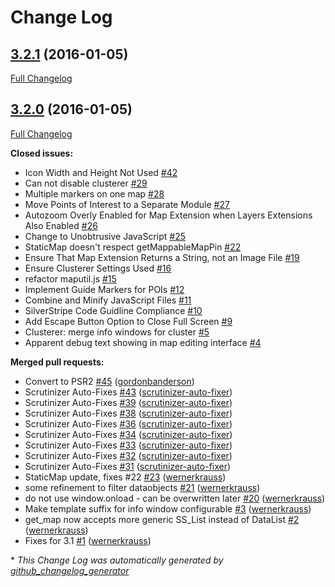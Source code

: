 # Change Log

## [3.2.1](https://github.com/gordonbanderson/Mappable/tree/3.2.1) (2016-01-05)
[Full Changelog](https://github.com/gordonbanderson/Mappable/compare/3.2.0...3.2.1)

## [3.2.0](https://github.com/gordonbanderson/Mappable/tree/3.2.0) (2016-01-05)
[Full Changelog](https://github.com/gordonbanderson/Mappable/compare/3.1.0...3.2.0)

**Closed issues:**

- Icon Width and Height Not Used [\#42](https://github.com/gordonbanderson/Mappable/issues/42)
- Can not disable clusterer [\#29](https://github.com/gordonbanderson/Mappable/issues/29)
- Multiple markers on one map [\#28](https://github.com/gordonbanderson/Mappable/issues/28)
- Move Points of Interest to a Separate Module [\#27](https://github.com/gordonbanderson/Mappable/issues/27)
- Autozoom Overly Enabled for Map Extension when Layers Extensions Also Enabled [\#26](https://github.com/gordonbanderson/Mappable/issues/26)
- Change to Unobtrusive JavaScript [\#25](https://github.com/gordonbanderson/Mappable/issues/25)
- StaticMap doesn't respect getMappableMapPin [\#22](https://github.com/gordonbanderson/Mappable/issues/22)
- Ensure That Map Extension Returns a String, not an Image File [\#19](https://github.com/gordonbanderson/Mappable/issues/19)
- Ensure Clusterer Settings Used [\#16](https://github.com/gordonbanderson/Mappable/issues/16)
- refactor maputil.js [\#15](https://github.com/gordonbanderson/Mappable/issues/15)
- Implement Guide Markers for POIs [\#12](https://github.com/gordonbanderson/Mappable/issues/12)
- Combine and Minify JavaScript Files [\#11](https://github.com/gordonbanderson/Mappable/issues/11)
- SilverStripe Code Guidline Compliance [\#10](https://github.com/gordonbanderson/Mappable/issues/10)
- Add Escape Button Option to Close Full Screen [\#9](https://github.com/gordonbanderson/Mappable/issues/9)
- Clusterer: merge info windows for cluster [\#5](https://github.com/gordonbanderson/Mappable/issues/5)
- Apparent debug text showing in map editing interface [\#4](https://github.com/gordonbanderson/Mappable/issues/4)

**Merged pull requests:**

- Convert to PSR2 [\#45](https://github.com/gordonbanderson/Mappable/pull/45) ([gordonbanderson](https://github.com/gordonbanderson))
- Scrutinizer Auto-Fixes [\#43](https://github.com/gordonbanderson/Mappable/pull/43) ([scrutinizer-auto-fixer](https://github.com/scrutinizer-auto-fixer))
- Scrutinizer Auto-Fixes [\#39](https://github.com/gordonbanderson/Mappable/pull/39) ([scrutinizer-auto-fixer](https://github.com/scrutinizer-auto-fixer))
- Scrutinizer Auto-Fixes [\#38](https://github.com/gordonbanderson/Mappable/pull/38) ([scrutinizer-auto-fixer](https://github.com/scrutinizer-auto-fixer))
- Scrutinizer Auto-Fixes [\#36](https://github.com/gordonbanderson/Mappable/pull/36) ([scrutinizer-auto-fixer](https://github.com/scrutinizer-auto-fixer))
- Scrutinizer Auto-Fixes [\#34](https://github.com/gordonbanderson/Mappable/pull/34) ([scrutinizer-auto-fixer](https://github.com/scrutinizer-auto-fixer))
- Scrutinizer Auto-Fixes [\#33](https://github.com/gordonbanderson/Mappable/pull/33) ([scrutinizer-auto-fixer](https://github.com/scrutinizer-auto-fixer))
- Scrutinizer Auto-Fixes [\#32](https://github.com/gordonbanderson/Mappable/pull/32) ([scrutinizer-auto-fixer](https://github.com/scrutinizer-auto-fixer))
- Scrutinizer Auto-Fixes [\#31](https://github.com/gordonbanderson/Mappable/pull/31) ([scrutinizer-auto-fixer](https://github.com/scrutinizer-auto-fixer))
- StaticMap update, fixes \#22 [\#23](https://github.com/gordonbanderson/Mappable/pull/23) ([wernerkrauss](https://github.com/wernerkrauss))
- some refinement to filter dataobjects  [\#21](https://github.com/gordonbanderson/Mappable/pull/21) ([wernerkrauss](https://github.com/wernerkrauss))
- do not use window.onload - can be overwritten later [\#20](https://github.com/gordonbanderson/Mappable/pull/20) ([wernerkrauss](https://github.com/wernerkrauss))
- Make template suffix for info window configurable [\#3](https://github.com/gordonbanderson/Mappable/pull/3) ([wernerkrauss](https://github.com/wernerkrauss))
- get\_map now accepts more generic SS\_List instead of DataList [\#2](https://github.com/gordonbanderson/Mappable/pull/2) ([wernerkrauss](https://github.com/wernerkrauss))
- Fixes for 3.1 [\#1](https://github.com/gordonbanderson/Mappable/pull/1) ([wernerkrauss](https://github.com/wernerkrauss))



\* *This Change Log was automatically generated by [github_changelog_generator](https://github.com/skywinder/Github-Changelog-Generator)*